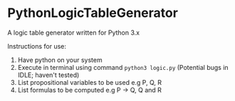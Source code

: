 # PythonLogicTableGenerator
A logic table generator written for Python 3.x

Instructions for use:
1. Have python on your system
2. Execute in terminal using command ```python3 logic.py``` (Potential bugs in IDLE; haven't tested)
3. List propositional variables to be used e.g P, Q, R
4. List formulas to be computed e.g P -> Q, Q and R
